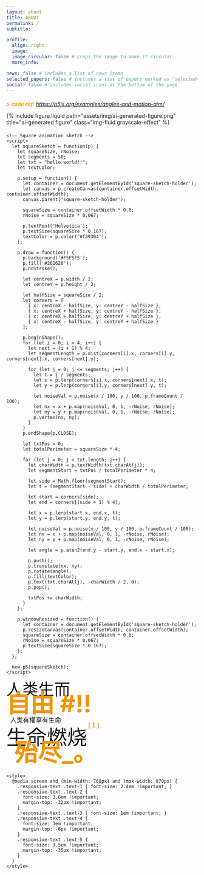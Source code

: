 ```yaml
---
layout: about
title: ABOUT
permalink: /
subtitle:

profile:
  align: right
  image:
  image_circular: false # crops the image to make it circular
  more_info:

news: false # includes a list of news items
selected_papers: false # includes a list of papers marked as "selected={true}"
social: false # includes social icons at the bottom of the page
---
```


<!-- Add p5.js library -->
<script src="https://cdnjs.cloudflare.com/ajax/libs/p5.js/1.4.0/p5.js"></script>

<!-- Create a container that takes full width -->
<div id="sketch-holder" style="width: 100%; margin: 20px 0;"></div>

<!-- Your eyes sketch -->
<script>
let symbols = ['/', '&', '*', '%', '#', '@', '~', '+', '-', '='];
let fallingSymbols = [];

function setup() {
  let parentWidth = document.getElementById('sketch-holder').offsetWidth;
  let canvas = createCanvas(parentWidth, 400);
  canvas.parent('sketch-holder');
  colorMode(HSB);
  angleMode(DEGREES);
  describe('Two eyes that follow the cursor with falling symbols.');
  
  // Reduced number of symbols from 20 to 8
  for (let i = 0; i < 8; i++) {
    fallingSymbols.push({
      x: random(width),
      y: random(-100, 0),
      speed: random(0.8, 2),
      symbol: random(symbols),
      size: random(15, 30)
    });
  }
}

// Add windowResized function to handle container width changes
function windowResized() {
  let parentWidth = document.getElementById('sketch-holder').offsetWidth;
  resizeCanvas(parentWidth, 400);
}

function draw() {
  background(15);
  stroke(15);

  // Update and draw falling symbols
  for (let i = 0; i < fallingSymbols.length; i++) {
    let s = fallingSymbols[i];
    
    // Draw symbol with orange color
    noStroke();
    fill('#f39304');
    textSize(s.size);
    textAlign(CENTER, CENTER);
    text(s.symbol, s.x, s.y);
    
    // Update position
    s.y += s.speed;
    
    // Reset if symbol goes off screen
    if (s.y > height) {
      s.y = random(-100, 0);
      s.x = random(width);
      s.symbol = random(symbols);
      s.speed = random(0.8, 2);
    }
  }

  // Center the eyes in the canvas
  let spacing = 100;  // Space between eyes
  let centerX = width/2;
  
  // Draw left eye
  let leftX = centerX - spacing;
  let leftY = 200;
  let leftAngle = atan2(mouseY - leftY, mouseX - leftX);

  push();
  translate(leftX, leftY);
  fill('#F5F5F5');
  ellipse(0, 0, 90, 90);
  rotate(leftAngle);
  fill(15);
  ellipse(12.5, 0, 30, 30);
  pop();

  // Draw right eye
  let rightX = centerX + spacing;
  let rightY = 200;
  let rightAngle = atan2(mouseY - rightY, mouseX - rightX);

  push();
  translate(rightX, rightY);
  fill('#F5F5F5');
  ellipse(0, 0, 90, 90);
  rotate(rightAngle);
  fill(15);
  ellipse(12.5, 0, 30, 30);
  pop();

  // Add line below eyes
  strokeWeight(30);
  stroke('#F5F5F5');
  line(centerX - spacing - 25, leftY + 80, centerX + spacing + 25, rightY + 80);

  strokeWeight(30);
  stroke('#F5F5F5');
  line(centerX - spacing - 25, leftY + 95, centerX + spacing + 25, rightY + 95);

  strokeWeight(5);
  stroke(15);
  line(centerX - spacing - 50, leftY + 88, centerX + spacing + 50, rightY + 88);
}
</script>

_<span style="color: orange; font-weight: bold;"> > code ref:</span> https://p5js.org/examples/angles-and-motion-aim/_

<div class="row justify-content-sm-center">
  <div class="col-sm-4 mt-3 mt-md-0">
    <style>
      .grayscale-effect {
        filter: grayscale(100%);
        transition: filter 0.3s ease;
      }
      .grayscale-effect:hover {
        filter: grayscale(0%);
      }
    </style>
    {% include figure.liquid path="assets/img/ai-generated-figure.png" title="ai-generated figure" class="img-fluid grayscale-effect" %}
  </div>
  <div class="col-sm-4 mt-3 mt-md-0">
    <!-- Add container for the sketch -->
    <div id="square-sketch-holder" style="width: 100%; margin: 20px 0;"></div>

    <!-- Square animation sketch -->
    <script>
      let squareSketch = function(p) {
        let squareSize, rNoise;
        let segments = 50;
        let txt = "hello world!!";
        let textColor;

        p.setup = function() {
          let container = document.getElementById('square-sketch-holder');
          let canvas = p.createCanvas(container.offsetWidth, container.offsetWidth);
          canvas.parent('square-sketch-holder');

          squareSize = container.offsetWidth * 0.8;
          rNoise = squareSize * 0.067;

          p.textFont('Helvetica');
          p.textSize(squareSize * 0.167);
          textColor = p.color('#f39304');
        };

        p.draw = function() {
          p.background('#F5F5F5');
          p.fill('#262626');
          p.noStroke();

          let centreX = p.width / 2;
          let centreY = p.height / 2;

          let halfSize = squareSize / 2;
          let corners = [
            { x: centreX - halfSize, y: centreY - halfSize },
            { x: centreX + halfSize, y: centreY - halfSize },
            { x: centreX + halfSize, y: centreY + halfSize },
            { x: centreX - halfSize, y: centreY + halfSize }
          ];

          p.beginShape();
          for (let i = 0; i < 4; i++) {
            let next = (i + 1) % 4;
            let segmentLength = p.dist(corners[i].x, corners[i].y, corners[next].x, corners[next].y);

            for (let j = 0; j <= segments; j++) {
              let t = j / segments;
              let x = p.lerp(corners[i].x, corners[next].x, t);
              let y = p.lerp(corners[i].y, corners[next].y, t);

              let noiseVal = p.noise(x / 100, y / 100, p.frameCount / 100);
              let nx = x + p.map(noiseVal, 0, 1, -rNoise, rNoise);
              let ny = y + p.map(noiseVal, 0, 1, -rNoise, rNoise);
              p.vertex(nx, ny);
            }
          }
          p.endShape(p.CLOSE);

          let txtPos = 0;
          let totalPerimeter = squareSize * 4;

          for (let j = 0; j < txt.length; j++) {
            let charWidth = p.textWidth(txt.charAt(j));
            let segmentStart = txtPos / totalPerimeter * 4;

            let side = Math.floor(segmentStart);
            let t = (segmentStart - side) + charWidth / totalPerimeter;

            let start = corners[side];
            let end = corners[(side + 1) % 4];

            let x = p.lerp(start.x, end.x, t);
            let y = p.lerp(start.y, end.y, t);

            let noiseVal = p.noise(x / 100, y / 100, p.frameCount / 100);
            let nx = x + p.map(noiseVal, 0, 1, -rNoise, rNoise);
            let ny = y + p.map(noiseVal, 0, 1, -rNoise, rNoise);

            let angle = p.atan2(end.y - start.y, end.x - start.x);

            p.push();
            p.translate(nx, ny);
            p.rotate(angle);
            p.fill(textColor);
            p.text(txt.charAt(j), -charWidth / 2, 0);
            p.pop();

            txtPos += charWidth;
          }
        };

        p.windowResized = function() {
          let container = document.getElementById('square-sketch-holder');
          p.resizeCanvas(container.offsetWidth, container.offsetWidth);
          squareSize = container.offsetWidth * 0.8;
          rNoise = squareSize * 0.067;
          p.textSize(squareSize * 0.167);
        };
      };

      new p5(squareSketch);
    </script>

  </div>
  <div class="col-sm-4 mt-3 mt-md-0">
    <div style="text-align: left; margin-top: -10px;" class="responsive-text">
      <span style="font-size: 3em;" class="text-1">人类生而</span>
      <span style="color: #f39304; display: block; margin-top: -40px; font-size: 4.5em; font-weight: bold;" class="text-2">自由 #!!</span>
      <span style="font-size: 1.2em; display: block; margin-top: -10px; margin-left: 10px;" class="text-3">
        <i class="fa-solid fa-barcode" style="font-size: 1.5em; vertical-align: middle;"></i>
        <i class="fa-solid fa-barcode" style="font-size: 1.5em; vertical-align: middle; transform: scaleX(-1);"></i>
        <span style="vertical-align: middle;">人类有權享有生命</span>
      </span>
      <span style="font-size: 3.8em;display: block; margin-top: -8px; position: relative;" class="text-4">
        生命燃烧<button style="color: #f39304;font-size: 0.3em; position: absolute; background: transparent; border: none; cursor: pointer; letter-spacing: 2px; font-weight: bold; font-family: 'Roboto Mono', monospace; transition: background 0.3s ease; border-radius: 4px; padding: 1px 1px;" onmouseover="this.style.background='rgba(243, 147, 4, 0.2)'" onmouseout="this.style.background='transparent'" onclick="window.open('https://zh.moegirl.org.cn/zh-hans/%E6%88%91%E5%B7%B2%E7%BB%8F%E7%87%83%E7%83%A7%E6%AE%86%E5%B0%BD%E4%BA%86%EF%BC%8C%E5%8F%AA%E5%89%A9%E4%B8%8B%E9%9B%AA%E7%99%BD%E7%9A%84%E7%81%B0', '_blank')">[1]</button>
      </span>
      <span style="color: #f39304; font-size: 4.5em; display: block; margin-left: 20px; margin-top: -45px; font-weight: bold; position: relative; z-index: 2;" class="text-5">殆尽_。</span>
    </div>

    <style>
      @media screen and (min-width: 768px) and (max-width: 870px) {
        .responsive-text .text-1 { font-size: 2.4em !important; }
        .responsive-text .text-2 {
          font-size: 3.6em !important;
          margin-top: -32px !important;
        }
        .responsive-text .text-3 { font-size: 1em !important; }
        .responsive-text .text-4 {
          font-size: 3em !important;
          margin-top: -6px !important;
        }
        .responsive-text .text-5 {
          font-size: 3.5em !important;
          margin-top: -35px !important;
        }
      }
    </style>

  </div>
</div>
